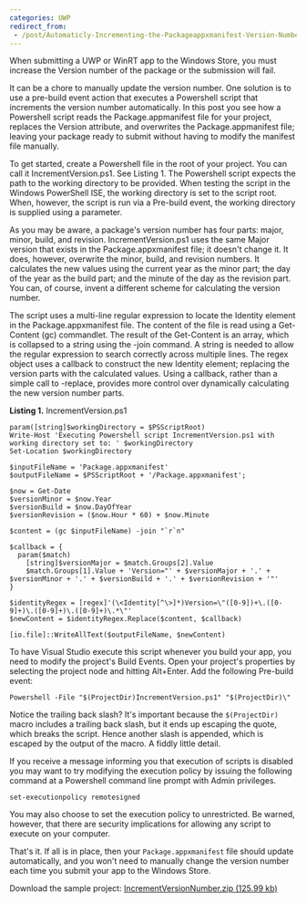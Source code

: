 ```yaml
---
categories: UWP
redirect_from:
 - /post/Automaticly-Incrementing-the-Packageappxmanifest-Version-Number.aspx.html
---
```


When submitting a UWP or WinRT app to the Windows Store, you must increase the Version number of the package or the submission will fail. 

It can be a chore to manually update the version number. One solution is to use a pre-build event action that executes a Powershell script that increments the version number automatically. 
In this post you see how a Powershell script reads the Package.appmanifest file for your project, replaces the Version attribute, and overwrites the Package.appmanifest file; leaving your package ready to submit without having to modify the manifest file manually.

To get started, create a Powershell file in the root of your project. You can call it IncrementVersion.ps1. See Listing 1. The Powershell script expects the path to the working directory to be provided. When testing the script in the Windows PowerShell ISE, the working directory is set to the script root. When, however, the script is run via a Pre-build event, the working directory is supplied using a parameter.

As you may be aware, a package's version number has four parts: major, minor, build, and revision. IncrementVersion.ps1 uses the same Major version that exists in the Package.appxmanifest file; it doesn't change it. It does, however, overwrite the minor, build, and revision numbers. It calculates the new values using the current year as the minor part; the day of the year as the build part; and the minute of the day as the revision part. You can, of course, invent a different scheme for calculating the version number.

The script uses a multi-line regular expression to locate the Identity element in the Package.appxmanifest file. The content of the file is read using a Get-Content (gc) commandlet. The result of the Get-Content is an array, which is collapsed to a string using the -join command. A string is needed to allow the regular expression to search correctly across multiple lines. The regex object uses a callback to construct the new Identity element; replacing the version parts with the calculated values. Using a callback, rather than a simple call to -replace, provides more control over dynamically calculating the new version number parts.

**Listing 1.** IncrementVersion.ps1

```
param([string]$workingDirectory = $PSScriptRoot)
Write-Host 'Executing Powershell script IncrementVersion.ps1 with working directory set to: ' $workingDirectory
Set-Location $workingDirectory

$inputFileName = 'Package.appxmanifest'
$outputFileName = $PSScriptRoot + '/Package.appxmanifest';

$now = Get-Date
$versionMinor = $now.Year
$versionBuild = $now.DayOfYear
$versionRevision = ($now.Hour * 60) + $now.Minute

$content = (gc $inputFileName) -join "`r`n"

$callback = {
  param($match)
    [string]$versionMajor = $match.Groups[2].Value
    $match.Groups[1].Value + 'Version="' + $versionMajor + '.' + $versionMinor + '.' + $versionBuild + '.' + $versionRevision + '"'
}

$identityRegex = [regex]'(\<Identity[^\>]*)Version=\"([0-9])+\.([0-9]+)\.([0-9]+)\.([0-9]+)\.*\"'
$newContent = $identityRegex.Replace($content, $callback)

[io.file]::WriteAllText($outputFileName, $newContent)
```

To have Visual Studio execute this script whenever you build your app, you need to modify the project's Build Events. 
Open your project's properties by selecting the project node and hitting Alt+Enter. Add the following Pre-build event:

```
Powershell -File "$(ProjectDir)IncrementVersion.ps1" "$(ProjectDir)\"
```

Notice the trailing back slash? It's important because the `$(ProjectDir)` macro includes a trailing back slash, 
but it ends up escaping the quote, which breaks the script. Hence another slash is appended, which is escaped by the output of the macro. A fiddly little detail.

If you receive a message informing you that execution of scripts is disabled you may want to try modifying 
the execution policy by issuing the following command at a Powershell command line prompt with Admin privileges.

```
set-executionpolicy remotesigned
```

You may also choose to set the execution policy to unrestricted. 
Be warned, however, that there are security implications for allowing any script to execute on your computer.

That's it. If all is in place, then your `Package.appxmanifest` file should update automatically, 
and you won't need to manually change the version number each time you submit your app to the Windows Store.

Download the sample project: [IncrementVersionNumber.zip (125.99 kb)](/Downloads/IncrementVersionNumber.zip)